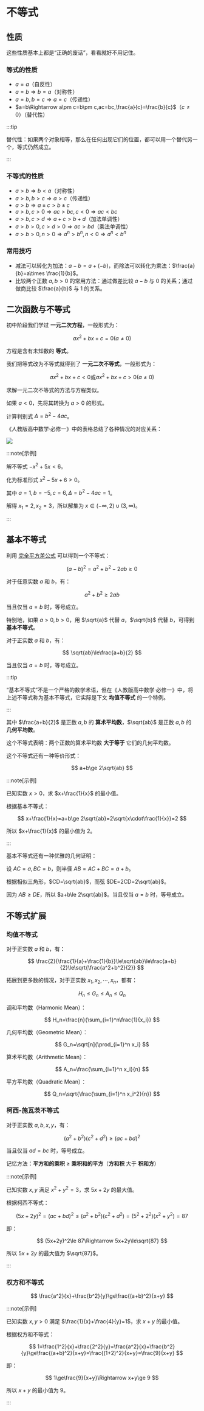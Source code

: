 # 不等式

## 性质

这些性质基本上都是“正确的废话”，看看就好不用记住。

### 等式的性质

- $a=a$（自反性）
- ‌$a=b\Rightarrow b=a$（对称性）
- $a=b,b=c\Rightarrow a=c$（传递性）
- $a=b\Rightarrow a\pm c=b\pm c,ac=bc,\frac{a}{c}=\frac{b}{c}$（$c\neq 0$）（替代性）

:::tip

替代性：如果两个对象相等，那么在任何出现它们的位置，都可以用一个替代另一个，等式仍然成立。

:::

### 不等式的性质

- $a>b\Rightarrow b<a$（对称性）
- $a>b,b>c\Rightarrow a>c$（传递性）
- $a>b\Rightarrow a\pm c>b\pm c$
- $a>b,c>0\Rightarrow ac>bc,c<0\Rightarrow ac<bc$
- $a>b,c>d\Rightarrow a+c>b+d$（加法单调性）
- $a>b>0,c>d>0\Rightarrow ac>bd$（乘法单调性）
- $a>b>0,n>0\Rightarrow a^n>b^n,n<0\Rightarrow a^n<b^n$

### 常用技巧

- 减法可以转化为加法：$a-b=a+(-b)$，而除法可以转化为乘法：$\frac{a}{b}=a\times \frac{1}{b}$。
- 比较两个正数 $a,b>0$ 的常用方法：通过做差比较 $a-b$ 与 $0$ 的关系；通过做商比较 $\frac{a}{b}$ 与 $1$ 的关系。

## 二次函数与不等式

初中阶段我们学过 **一元二次方程**，一般形式为：

$$
ax^2+bx+c=0(a\neq 0)
$$

方程是含有未知数的 **等式**。

我们把等式改为不等式就得到了 **一元二次不等式**，一般形式为：

$$
ax^2+bx+c<0\text{或}ax^2+bx+c>0(a\neq 0)
$$

<Desmos url="s8qv3vgffa" />

求解一元二次不等式的方法与方程类似。

如果 $a<0$，先将其转换为 $a>0$ 的形式。

计算判别式 $\Delta=b^2-4ac$。

《人教版高中数学·必修一》中的表格总结了各种情况的对应关系：

![](assets/table.png)

:::note[示例]

解不等式 $-x^2+5x<6$。

化为标准形式 $x^2-5x+6>0$。

其中 $a=1,b=-5,c=6,\Delta=b^2-4ac=1$。

解得 $x_1=2,x_2=3$，所以解集为 $x\in(-\infty,2)\cup(3,\infty)$。

:::

## 基本不等式

利用 [完全平方差公式](transition#平方公式) 可以得到一个不等式：

$$
(a-b)^2=a^2+b^2-2ab\ge 0
$$

对于任意实数 $a$ 和 $b$，有：

$$
a^2+b^2\ge 2ab
$$

当且仅当 $a=b$ 时，等号成立。

特别地，如果 $a>0,b>0$，用 $\sqrt{a}$ 代替 $a$，$\sqrt{b}$ 代替 $b$，可得到 **基本不等式**。

对于正实数 $a$ 和 $b$，有：

$$
\sqrt{ab}\le\frac{a+b}{2}
$$

当且仅当 $a=b$ 时，等号成立。

:::tip

“基本不等式”不是一个严格的数学术语，但在《人教版高中数学·必修一》中，将上述不等式称为基本不等式，它实际是下文 **均值不等式** 的一个特例。

:::

其中 $\frac{a+b}{2}$ 是正数 $a,b$ 的 **算术平均数**，$\sqrt{ab}$ 是正数 $a,b$ 的 **几何平均数**。

这个不等式表明：两个正数的算术平均数 **大于等于** 它们的几何平均数。

这个不等式还有一种等价形式：

$$
a+b\ge 2\sqrt{ab}
$$

:::note[示例]

已知实数 $x>0$，求 $x+\frac{1}{x}$ 的最小值。

根据基本不等式：

$$
x+\frac{1}{x}=a+b\ge 2\sqrt{ab}=2\sqrt{x\cdot\frac{1}{x}}=2
$$

所以 $x+\frac{1}{x}$ 的最小值为 $2$。

:::

基本不等式还有一种优雅的几何证明：

设 $AC=a,BC=b$，则半径 $AB=AC+BC=a+b$。

根据相似三角形，$CD=\sqrt{ab}$，而弦 $DE=2CD=2\sqrt{ab}$。

因为 $AB\ge DE$，所以 $a+b\le 2\sqrt{ab}$。当且仅当 $a=b$ 时，等号成立。

<Desmos url="hzzctb8v6z" />

## 不等式扩展

### 均值不等式

对于正实数 $a$ 和 $b$，有：

$$
\frac{2}{\frac{1}{a}+\frac{1}{b}}\le\sqrt{ab}\le\frac{a+b}{2}\le\sqrt{\frac{a^2+b^2}{2}}
$$

拓展到更多数的情况，对于正实数 $x_1,x_2,\cdots,x_n$，都有：

$$
H_n\le G_n\le A_n\le Q_n
$$

调和平均数（Harmonic Mean）：

$$
H_n=\frac{n}{\sum_{i=1}^n\frac{1}{x_i}}
$$

几何平均数（Geometric Mean）：

$$
G_n=\sqrt[n]{\prod_{i=1}^n x_i}
$$

算术平均数（Arithmetic Mean）：

$$
A_n=\frac{\sum_{i=1}^n x_i}{n}
$$

平方平均数（Quadratic Mean）：

$$
Q_n=\sqrt{\frac{\sum_{i=1}^n x_i^2}{n}}
$$

### 柯西-施瓦茨不等式

对于正实数 $a,b,x,y$，有：

$$
(a^2+b^2)(c^2+d^2)\ge(ac+bd)^2
$$

当且仅当 $ad=bc$ 时，等号成立。

记忆方法：**平方和的乘积** $\ge$ **乘积和的平方**（**方和积** 大于 **积和方**）

:::note[示例]

已知实数 $x,y$ 满足 $x^2+y^2=3$，求 $5x+2y$ 的最大值。

根据柯西不等式：

$$
(5x+2y)^2=(ac+bd)^2\le (a^2+b^2)(c^2+d^2)=(5^2+2^2)(x^2+y^2)=87
$$

即：

$$
(5x+2y)^2\le 87\Rightarrow 5x+2y\le\sqrt{87}
$$

所以 $5x+2y$ 的最大值为 $\sqrt{87}$。

:::

### 权方和不等式

$$
\frac{a^2}{x}+\frac{b^2}{y}\ge\frac{(a+b)^2}{x+y}
$$

:::note[示例]

已知实数 $x,y>0$ 满足 $\frac{1}{x}+\frac{4}{y}=1$，求 $x+y$ 的最小值。

根据权方和不等式：

$$
1=\frac{1^2}{x}+\frac{2^2}{y}=\frac{a^2}{x}+\frac{b^2}{y}\ge\frac{(a+b)^2}{x+y}=\frac{(1+2)^2}{x+y}=\frac{9}{x+y}
$$

即：

$$
1\ge\frac{9}{x+y}\Rightarrow x+y\ge 9
$$

所以 $x+y$ 的最小值为 $9$。

:::
